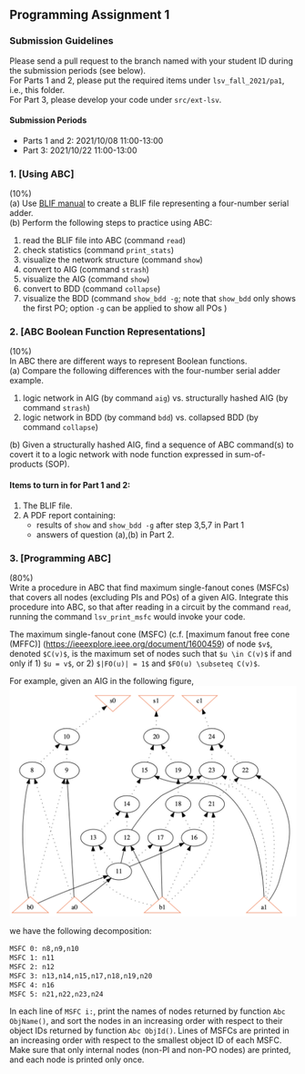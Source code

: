 ## Programming Assignment 1

### Submission Guidelines
Please send a pull request to the branch named with your student ID during the submission periods (see below).  
For Parts 1 and 2, please put the required items under `lsv_fall_2021/pa1`, i.e., this folder.  
For Part 3, please develop your code under `src/ext-lsv`.

#### Submission Periods
- Parts 1 and 2: 2021/10/08 11:00-13:00  
- Part 3: 2021/10/22 11:00-13:00 

### 1. [Using ABC]
(10%)  
(a) Use [BLIF manual](http://www.eecs.berkeley.edu/~alanmi/publications/other/blif.pdf) to create a BLIF file representing a four-number serial adder.  
(b) Perform the following steps to practice using ABC:
 1. read the BLIF file into ABC (command `read`)
 2. check statistics (command `print_stats`)
 3. visualize the network structure (command `show`)
 4. convert to AIG (command `strash`)
 5. visualize the AIG (command `show`)
 6. convert to BDD (command `collapse`)
 7. visualize the BDD (command `show_bdd -g`; note that `show_bdd` only shows the first PO; option `-g` can be applied to show all POs ) 


### 2. [ABC Boolean Function Representations]
(10%)  
In ABC there are different ways to represent Boolean functions.  
(a) Compare the following differences with the four-number serial adder example.  
1. logic network in AIG (by command `aig`) vs.
structurally hashed AIG (by command `strash`)
2. logic network in BDD (by command `bdd`) vs.
collapsed BDD (by command `collapse`)

(b) Given a structurally hashed AIG, find a sequence of ABC command(s) to covert it to a logic network with node function expressed in sum-of-products (SOP).

#### Items to turn in for Part 1 and 2:
 1. The BLIF file.
 2. A PDF report containing:
    - results of `show` and `show_bdd -g` after step 3,5,7 in Part 1
    - answers of question (a),(b) in Part 2. 

### 3. [Programming ABC]
(80%)  
Write a procedure in ABC that find maximum single-fanout cones (MSFCs) that covers all nodes (excluding PIs and POs) of a given AIG. 
Integrate this procedure into ABC, so that after reading in a circuit by the command `read`, running the command `lsv_print_msfc` would invoke your code.
 
The maximum single-fanout cone (MSFC) (c.f. [maximum fanout free cone (MFFC)] (https://ieeexplore.ieee.org/document/1600459)
of node `$v$`, denoted `$C(v)$`, is the maximum set of nodes such that `$u \in C(v)$` if and only if 1) `$u = v$`, or 2) `$|FO(u)| = 1$` and `$FO(u) \subseteq C(v)$`.

For example, given an AIG in the following figure, 
![an AIG.](./image/aig.png)

we have the following decomposition:
```
MSFC 0: n8,n9,n10
MSFC 1: n11
MSFC 2: n12
MSFC 3: n13,n14,n15,n17,n18,n19,n20
MSFC 4: n16
MSFC 5: n21,n22,n23,n24
```

In each line of `MSFC i:`, print the names of nodes returned by function `Abc ObjName()`, and sort the nodes in an increasing order with respect to their object IDs returned by function `Abc ObjId()`. 
Lines of MSFCs are printed in an increasing order with respect to the smallest object ID of each MSFC. 
Make sure that only internal nodes (non-PI and non-PO nodes) are printed, and each node is printed only once.

